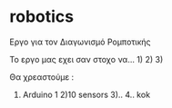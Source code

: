 # robotics
Εργο για τον Διαγωνισμό Ρομποτικής

Το εργο μας εχει σαν στοχο να...
1)
2)
3)


Θα χρεαστούμε :
1) Arduino 1
2)10 sensors
3)..
4..
kok
